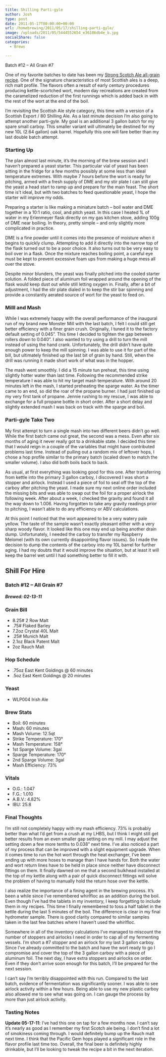 ```yaml
---
title: Shilling Parti-gyle
author: Josh
type: post
date: 2011-05-17T00:00:00+00:00
url: /homebrewing/2011/05/17/shilling-parti-gyle/
image: /uploads/2011/05/5444552654_e36186db4e_b.jpg
socialShare: false
categories:
  - Brews

---
```



Batch #12 &#8211; All Grain #7

One of my favorite batches to date has been my [Strong Scotch Ale all-grain recipe][1]. One of the signature characteristics of most Scottish ales is a deep, rich malt profile. The flavors often a result of early century procedures producing kettle-scortched wort, modern day recreations are created from the caramelized reduction of the first runnings which is added back in with the rest of the wort at the end of the boil.

I’m revisiting the Scottish Ale style category, this time with a version of a Scottish Export / 80 Shilling Ale. As a last minute decision I’m also going to attempt another parti-gyle. My goal is an additional 3 gallon batch for my spare small carboy. This smaller variant will ultimately be destined for my new 10L (2.64 gallon) oak barrel. Hopefully this one will fare better than my last double batch attempt.

<!-- more -->

### Starting Up

The plan almost last minute, it’s the morning of the brew session and I haven’t prepared a yeast starter. This particular vial of yeast has been sitting in the fridge for a few months possibly at some less than ideal temperature extremes. With maybe 7 hours before the wort is ready for pitching, armed with a fresh supply of DME and my stir plate I can still give the yeast a head start to ramp up and prepare for the main feast. The short time is’t ideal, but with two batches to feed questionable yeast, I hope the starter will improve my odds.

Preparing a starter is like making a miniature batch &#8211; boil water and DME together in a 10:1 ratio, cool, and pitch yeast. In this case I heated 1L of water in my Erlenmeyer flask directly on my gas kitchen stove, adding 100g of DME near boiling. In theory, pretty simple &#8211; and only slightly more complicated in practice.

DME is a fine powder until it comes into the presence of moisture when it begins to quickly clump. Attempting to add it directly into the narrow top of the flask turned out to be a poor choice. It also turns out to be very easy to boil over in a flask. Once the mixture reaches boiling point, a careful eye must be kept to prevent excessive foam ups from making a huge mess all over the stove.

Despite minor blunders, the yeast was finally pitched into the cooled starter solution. A folded piece of aluminum foil wrapped around the opening of the flask would keep dust out while still letting oxygen in. Finally, after a bit of adjustment, I had the stir plate dialed in to keep the stir bar spinning and provide a constantly aerated source of wort for the yeast to feed on.

### Milll and Mash

While I was extremely happy with the overall performance of the inaugural run of my brand new Monster Mill with the last batch, I felt I could still get better efficiency with a finer grain crush. Originally, I tuned it to the factory default setting of 0.045”. This time I decided to tighten the gap between rollers down to 0.040”. I also wanted to try using a drill to turn the mill instead of using the hand crank. Unfortunately, the drill didn’t have quite enough power to keep the mill spinning. I was able to use it for part of the bill, but ultimately finished up the last bit of grain by hand. Still, when the drill was running it made short work of what was in the hopper.

The mash went smoothly. I did a 15 minute tun preheat, this time using slightly hotter water than last time. Following the recommended strike temperature I was able to hit my target mash temperature. With around 20 minutes left in the mash, I started preheating the sparge water. As the timer came to an end, so did the roar of the propane burner. I had just finished up my very first tank of propane. Jennie rushing to my rescue, I was able to exchange for a full propane bottle in short order. After a short delay and slightly extended mash I was back on track with the sparge and boil.

### Parti-gyle Take Two

My first attempt to turn a single mash into two different beers didn’t go well. While the first batch came out great, the second was a mess. Even after six months of aging it never really got to a drinkable state. I decided this time that I would reign in a couple of the variables that might have contributed problems last time. Instead of pulling out a random mix of leftover hops, I chose a hop profile similar to the primary batch (scaled down to match the smaller volume). I also did both boils back to back.

As usual, at first everything was looking good for this one. After transferring from kettle into the primary 3 gallon carboy, I discovered I was short a stopper and airlock. Instead I used a piece of foil to seal off the top of the carboy after pitching the yeast. I made sure my next online order included the missing bits and was able to swap out the foil for a proper airlock the following week. After about a week, I checked the gravity and found it all the way down to 1.006. Having forgotten to take any gravity readings prior to pitching, I wasn’t able to do any efficiency or ABV calculations.

At this point I noticed that the wort appeared to be a very watery pale yellow. The taste of the sample wasn’t exactly pleasant either with a very sharp woody flavor. It looked like this one may end up being another drain dump. Unfortunately, I needed the carboy to transfer my Raspberry Melomel (with its own currently disappointing flavor issues). So I made the decision to dump the contents of the carboy into my 10L barrel for further aging. I had my doubts that it would improve the situation, but at least it will keep the barrel wet until I had something better to fill it with.



## Shill For Hire

### Batch #12 &#8211; All Grain #7

##### Brewed: 02-13-11

### Grain Bill

  * 8.25# 2 Row Malt
  * .75# Flaked Barley
  * 7.2oz Crystal 40L Malt
  * .25# Munich Malt
  * 2.1oz Black Patent Malt
  * 2oz Rauch Malt

### Hop Schedule

  * .75oz East Kent Goldings @ 60 minutes
  * .5oz East Kent Goldings @ 20 minutes

### Yeast

  * WLP004 Irish Ale

### Brew Stats

  * Boil: 60 minutes
  * Mash: 60 minutes
  * Mash Volume: 12.5qt
  * Strike Temperature: 170°
  * Mash Temperature: 158°
  * 1st Sparge Volume: 3gal
  * Sparge Temperature: 170°
  * 2nd Sparge Volume: 3gal
  * Mash Efficiency: 73%

### Vitals

  * O.G.: 1.047
  * F.G.: 1.010
  * A.B.V.: 4.82%
  * IBU: 25.8

### Final Thoughts

I’m still not completely happy with my mash efficiency. 73% is probably better than what I’d get from a crush at my LHBS, but I think I might still get better results from an even smaller gap setting on my mill. I may adjust the setting down a few more tenths to 0.038” next time. I’ve also noticed a part of my process that can be improved with a slight equipment upgrade. When it comes time to run the hot wort through the heat exchanger, I’ve been ending up with more hoses to manage than I have hands for. Both the water and wort return lines have to be held in place since neither have disconnect fittings on them. It finally dawned on me that a second bulkhead installed at the top of my kettle along with a pair of quick disconnect fittings will solve the problem of having to manually hold the return hose over the kettle.

I also realize the importance of a fining agent in the brewing process. It’s been a while since I’ve remembered whirlfloc as an addition during the boil. Even though I’ve had the tablets in my inventory, I keep forgetting to include them in my recipes. This time I finally remembered to toss a half tablet in the kettle during the last 5 minutes of the boil. The difference is clear in my final hydrometer sample. There is good clarity compared to similar samples taken in the last few batches where I haven’t used the whirlfloc.

Somewhere in all of the inventory calculations I’ve managed to miscount the number of stoppers and airlocks I need in order to cap all of my fermenting vessels. I’m short a #7 stopper and an airlock for my last 3 gallon carboy. Since I’ve already committed to the batch and have the wort ready to go I compromise and cover the top of the 3 gallon carboy with a piece of aluminum foil. The next day, I have extra stoppers and airlocks on order. Even if they don’t arrive soon enough for this batch, I’ll be prepared for the next session.

I can’t say I’m terribly disappointed with this run. Compared to the last batch, evidence of fermentation was significantly sooner. I was able to see airlock activity within a few hours. Being able to use my new plastic carboy also allowed me to see what was going on. I can gauge the process by more than just airlock activity.

### Tasting Notes

**Update 05-17-11**: I’ve had this one on tap for a few months now. I can’t say it’s nearly as good as I remember my first Scotch ale being. I don’t find a lot of smokiness coming through. I would definitely bump up the Rauch malt next time. I think that the Pacific Gem hops played a significant role in the flavor profile last time too. Overall, the final beer is definitely highly drinkable, but I’ll be looking to tweak the recipe a bit in the next iteration.

 [1]: /homebrewing/2010/09/22/scottish-zombie-jesus/
